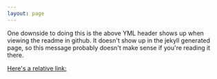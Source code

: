```yaml
---
layout: page
---
```


One downside to doing this is the above YML header shows up when viewing the readme in github.
It doesn't show up in the jekyll generated page,
so this message probably doesn't make sense if you're reading it there.

[Here's a relative link:](otherPage.md)
